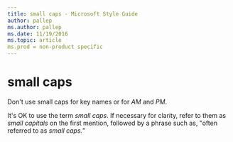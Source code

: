 ```yaml
---
title: small caps - Microsoft Style Guide
author: pallep
ms.author: pallep
ms.date: 11/19/2016
ms.topic: article
ms.prod = non-product specific
---
```


# small caps

Don't use small caps for key names or for *AM* and *PM*. 

It's OK to use the term *small caps*. If necessary for clarity, refer to them as *small capitals* on the first mention, followed by a phrase such as, "often referred to as *small caps.*"
